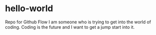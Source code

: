 # hello-world
Repo for Github Flow
I am someone who is trying to get into the world of coding. Coding is the future and I want to get a jump start into it. 
